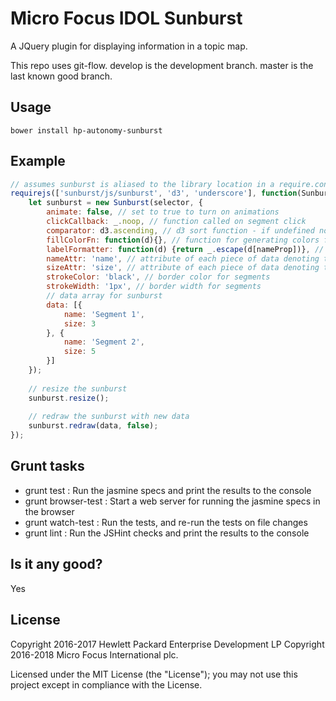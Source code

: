 # Micro Focus IDOL Sunburst

A JQuery plugin for displaying information in a topic map.

This repo uses git-flow. develop is the development branch. master is the last known good branch.

## Usage
    bower install hp-autonomy-sunburst
    
## Example
    
```js
// assumes sunburst is aliased to the library location in a require.config statement
requirejs(['sunburst/js/sunburst', 'd3', 'underscore'], function(Sunburst, d3, _) {
    let sunburst = new Sunburst(selector, {
        animate: false, // set to true to turn on animations
        clickCallback: _.noop, // function called on segment click
        comparator: d3.ascending, // d3 sort function - if undefined no sorting will be performed
        fillColorFn: function(d){}, // function for generating colors for d. Based on d3's category20c scale
        labelFormatter: function(d) {return _.escape(d[nameProp])}, // function for generating segment labels
        nameAttr: 'name', // attribute of each piece of data denoting the name
        sizeAttr: 'size', // attribute of each piece of data denoting the size
        strokeColor: 'black', // border color for segments
        strokeWidth: '1px', // border width for segments
        // data array for sunburst
        data: [{
            name: 'Segment 1',
            size: 3
        }, {
            name: 'Segment 2',
            size: 5
        }]
    });
    
    // resize the sunburst
    sunburst.resize();
    
    // redraw the sunburst with new data
    sunburst.redraw(data, false);
});
```

## Grunt tasks

* grunt test : Run the jasmine specs and print the results to the console
* grunt browser-test : Start a web server for running the jasmine specs in the browser
* grunt watch-test : Run the tests, and re-run the tests on file changes
* grunt lint : Run the JSHint checks and print the results to the console

## Is it any good?
Yes

## License
Copyright 2016-2017 Hewlett Packard Enterprise Development LP
Copyright 2016-2018 Micro Focus International plc.

Licensed under the MIT License (the "License"); you may not use this project except in compliance with the License.
